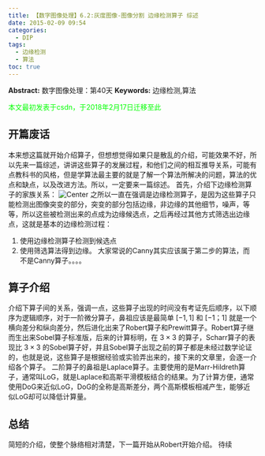 ```yaml
---
title: 【数字图像处理】6.2:灰度图像-图像分割 边缘检测算子 综述
date: 2015-02-09 09:54
categories:
  - DIP
tags:
  - 边缘检测
  - 算法
toc: true
---
```

**Abstract:** 数字图像处理：第40天
**Keywords:** 边缘检测,算法
<!--more-->
<font color="00FF00">本文最初发表于csdn，于2018年2月17日迁移至此</font>
## 开篇废话
本来想这篇就开始介绍算子，但想想觉得如果只是散乱的介绍，可能效果不好，所以先来一篇综述，讲讲这些算子的发展过程，和他们之间的相互推导关系，可能有点教科书的风格，但是学算法最主要的就是了解一个算法所解决的问题，算法的优点和缺点，以及改进方法。所以，一定要来一篇综述。
首先，介绍下边缘检测算子的家族关系：
![Center][]
之所以一直在强调是边缘检测算子，是因为这些算子只能检测出图像突变的部分，突变的部分包括边缘，非边缘的其他细节，噪声，等等，所以这些被检测出来的点成为边缘候选点，之后再经过其他方式筛选出边缘点，这就是基本的边缘检测过程：
1. 使用边缘检测算子检测到候选点
2. 使用筛选算法得到边缘。
大家常说的Canny其实应该属于第二步的算法，而不是Canny算子。。。。

## 算子介绍
介绍下算子间的关系，强调一点，这些算子出现的时间没有考证先后顺序，以下顺序为逻辑顺序，对于一阶微分算子，鼻祖应该是最简单 $[-1,1]$ 和 $[-1；1]$ 就是一个横向差分和纵向差分，然后进化出来了Robert算子和Prewitt算子。Robert算子继而生出来Sobel算子标准版，后来的计算标明，在 $3\times 3$ 的算子，Scharr算子的表现比 $3\times 3$ 的Sobel算子好，并且Sobel算子出现之前的算子都是未经过数学论证的，也就是说，这些算子是根据经验或实验弄出来的，接下来的文章里，会逐一介绍各个算子。
二阶算子的鼻祖是Laplace算子。主要使用的是Marr-Hildreth算子，通常叫LoG，就是Laplace和高斯平滑模板结合的结果。为了计算方便，通常使用DoG来近似LoG，DoG的全称是高斯差分，两个高斯模板相减产生，能够近似LoG却可以降低计算量。
## 总结
简短的介绍，使整个脉络相对清楚，下一篇开始从Robert开始介绍。
待续



[Center]: https://tony4ai-1251394096.cos.ap-hongkong.myqcloud.com/blog_images/DIP-6-2-灰度图像-图像分割-边缘检测算子-综述/20150209095544000.png
